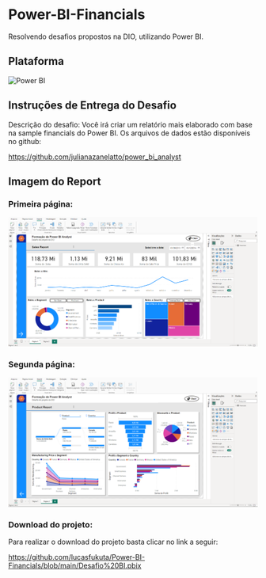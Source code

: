 # Power-BI-Financials
Resolvendo desafios propostos na DIO, utilizando Power BI.

## Plataforma
![Power BI](https://img.shields.io/badge/Power%20BI-000?style=for-the-badge&logo=power-bi)

## Instruções de Entrega do Desafio
Descrição do desafio: Você irá criar um relatório mais elaborado com base na sample financials do Power BI. Os arquivos de dados estão disponíveis no github: 

https://github.com/julianazanelatto/power_bi_analyst 

## Imagem do Report

### Primeira página:
![Pag1](https://github.com/lucasfukuta/Power-BI-Financials/blob/main/pag1.png)

### Segunda página:
![Pag2](https://github.com/lucasfukuta/Power-BI-Financials/blob/main/pag2.png)

### Download do projeto:
Para realizar o download do projeto basta clicar no link a seguir:

https://github.com/lucasfukuta/Power-BI-Financials/blob/main/Desafio%20BI.pbix
